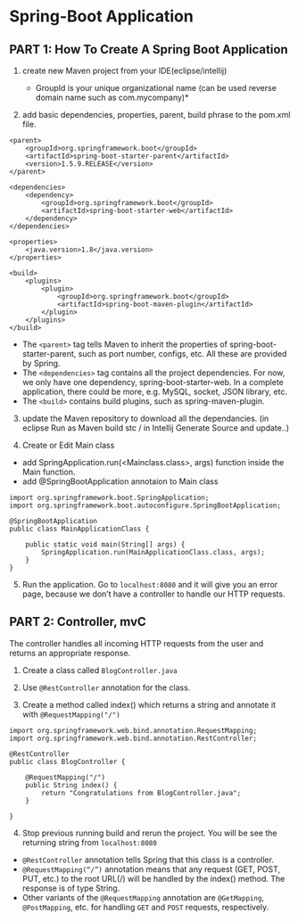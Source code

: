 # Spring-Boot Application

## PART 1: How To Create A Spring Boot Application

1. create new Maven project from your IDE(eclipse/intellij)
	* GroupId is your unique organizational name (can be used reverse domain name such as com.mycompany)*
	
2. add basic dependencies, properties, parent, build phrase to the pom.xml file.  
```
<parent>
	<groupId>org.springframework.boot</groupId>
	<artifactId>spring-boot-starter-parent</artifactId>
	<version>1.5.9.RELEASE</version>
</parent>

<dependencies>
	<dependency>
		<groupId>org.springframework.boot</groupId>
		<artifactId>spring-boot-starter-web</artifactId>
	</dependency>
</dependencies>

<properties>
	<java.version>1.8</java.version>
</properties>

<build>
	<plugins>
		<plugin>
			<groupId>org.springframework.boot</groupId>
		    <artifactId>spring-boot-maven-plugin</artifactId>
		</plugin>
	</plugins>
</build>
```
		
- The `<parent>` tag tells Maven to inherit the properties of spring-boot-starter-parent, such as port number, configs, etc. All these are provided by Spring.
- The `<dependencies>` tag contains all the project dependencies. For now, we only have one dependency, spring-boot-starter-web. In a complete application, there could be more, e.g. MySQL, socket, JSON library, etc.
- The `<build>` contains build plugins, such as spring-maven-plugin.
	
3. update the Maven repository to download all the dependancies. (in eclipse Run as Maven build stc / in Intellij Generate Source and update..)
	
4. Create or Edit Main class
- add SpringApplication.run(<Mainclass.class>, args) function inside the Main function.
- add @SpringBootApplication annotaion to Main class

```
import org.springframework.boot.SpringApplication;
import org.springframework.boot.autoconfigure.SpringBootApplication;

@SpringBootApplication
public class MainApplicationClass {
		
	public static void main(String[] args) {
		SpringApplication.run(MainApplicationClass.class, args);
	}
}
```
		
5. Run the application. Go to `localhost:8080` and it will give you an error page, because we don’t have a controller to handle our HTTP requests.

## PART 2: Controller, mvC

The controller handles all incoming HTTP requests from the user and returns an appropriate response.

1. Create a class called `BlogController.java`

2. Use `@RestController` annotation for the class.

3. Create a method called index() which returns a string and annotate it with `@RequestMapping("/")`  

```
import org.springframework.web.bind.annotation.RequestMapping;
import org.springframework.web.bind.annotation.RestController;

@RestController
public class BlogController {

    @RequestMapping("/")
    public String index() {
        return "Congratulations from BlogController.java";
    }

}
```

4. Stop previous running build and rerun the project. You will be see the returning string from  `localhost:8080`

- `@RestController` annotation tells Spring that this class is a controller.
- `@RequestMapping(“/”)` annotation means that any request (GET, POST, PUT, etc.) to the root URL(/) will be handled by the index() method. The response is of type String.
- Other variants of the `@RequestMapping` annotation are `@GetMapping`, `@PostMapping`, etc. for handling `GET` and `POST` requests, respectively.		